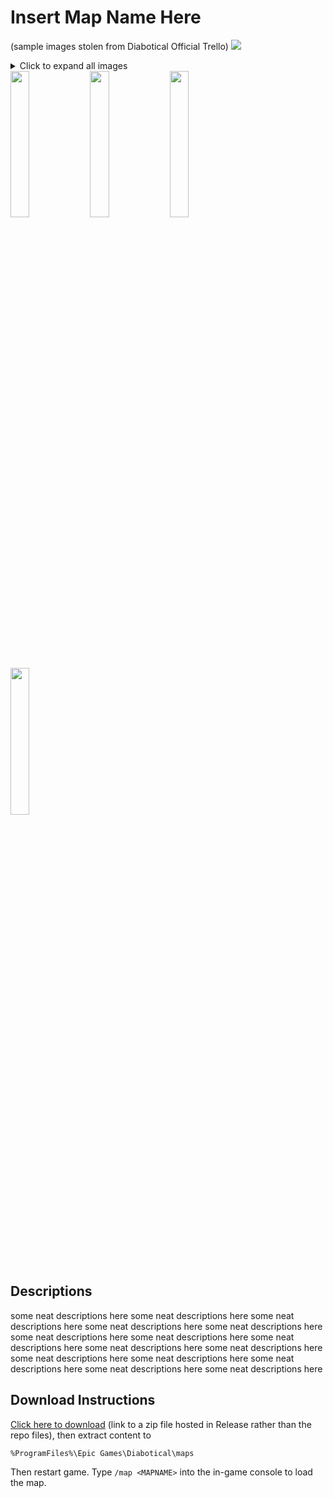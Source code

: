 # Insert Map Name Here
(sample images stolen from Diabotical Official Trello)
<img src="https://trello-attachments.s3.amazonaws.com/55f936eb551d491dca7e03e1/5d484193a685cf1b7196807f/54f86c42d984b301ad45b6149b08960d/image.png">
<details>
  <summary>Click to expand all images
    <div>
      <img src="https://trello-attachments.s3.amazonaws.com/55f936eb551d491dca7e03e1/5d484193a685cf1b7196807f/c29ac8c76194d456768436d69c71829a/image.png" width="24.5%">
      <img src="https://trello-attachments.s3.amazonaws.com/55f936eb551d491dca7e03e1/5d484193a685cf1b7196807f/33e2275375065007a650ac76a7cc6b5e/image.png" width="24.5%">
      <img src="https://trello-attachments.s3.amazonaws.com/55f936eb551d491dca7e03e1/5d484193a685cf1b7196807f/d614325e49171443c26c3920b366dafd/image.png" width="24.5%">
      <img src="https://trello-attachments.s3.amazonaws.com/55f936eb551d491dca7e03e1/5d484193a685cf1b7196807f/7c3cab83ad3eeb50228bddf907045666/image.png" width="24.5%">
    </div>
  </summary>
  <div>
    <img src="https://trello-attachments.s3.amazonaws.com/55f936eb551d491dca7e03e1/5d484193a685cf1b7196807f/c3977b291817f9ddde6c9bc762febe22/image.png" width="24.5%">
    <img src="https://trello-attachments.s3.amazonaws.com/55f936eb551d491dca7e03e1/5d484193a685cf1b7196807f/cb6d7850a21dfc665c710c4908bfff49/image.png" width="24.5%">
    <img src="https://trello-attachments.s3.amazonaws.com/55f936eb551d491dca7e03e1/5d484193a685cf1b7196807f/cf10c57ee2c7464031dac8eb59bf5d0e/image.png" width="24.5%">
    <img src="https://trello-attachments.s3.amazonaws.com/55f936eb551d491dca7e03e1/5d484193a685cf1b7196807f/cdae363e80a56ca9b4699ba6d6509671/image.png" width="24.5%">
    <img src="https://trello-attachments.s3.amazonaws.com/55f936eb551d491dca7e03e1/5d484193a685cf1b7196807f/318a6aaecc157dcf421fec17198dab6f/image.png" width="24.5%">
    <img src="https://trello-attachments.s3.amazonaws.com/55f936eb551d491dca7e03e1/5d484193a685cf1b7196807f/c426711be1a2cb0b2a36898ed1349ca3/image.png" width="24.5%">
  </div>
</details>


## Descriptions

some neat descriptions here some neat descriptions here some neat descriptions here some neat descriptions here some neat descriptions here some neat descriptions here some neat descriptions here some neat descriptions here some neat descriptions here some neat descriptions here some neat descriptions here some neat descriptions here some neat descriptions here some neat descriptions here some neat descriptions here 

## Download Instructions

[Click here to download]() (link to a zip file hosted in Release rather than the repo files), then extract content to

    %ProgramFiles%\Epic Games\Diabotical\maps
    
Then restart game. Type `/map <MAPNAME>` into the in-game console to load the map.
